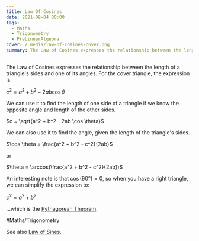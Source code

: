 ```yaml
---
title: Law Of Cosines
date: 2021-09-04 00:00
tags:
  - Maths
  - Trigonometry
  - PreLinearAlgebra
cover: /_media/law-of-cosines-cover.png
summary: The Law of Cosines expresses the relationship between the length of a triangle's sides and one of its angles.
---
```


The Law of Cosines expresses the relationship between the length of a triangle's sides and one of its angles. For the cover triangle, the expression is:

$c^2 = a^2 + b^2 - 2ab \cos \theta$

We can use it to find the length of one side of a triangle if we know the opposite angle and length of the other sides.

$c = \sqrt{a^2 + b^2 - 2ab \cos \theta}$

We can also use it to find the angle, given the length of the triangle's sides.

$\cos \theta = \frac{a^2 + b^2 - c^2}{2ab}$

or

$\theta = \arccos(\frac{a^2 + b^2 - c^2}{2ab})$

An interesting note is that $\cos(90°) = 0$, so when you have a right triangle, we can simplify the expression to:

$c^2 = a^2 + b^2$

...which is the [Pythagorean Theorem](pythagorean-theorem.md).

#Maths/Trigonometry

See also [Law of Sines](law-of-sines.md).
